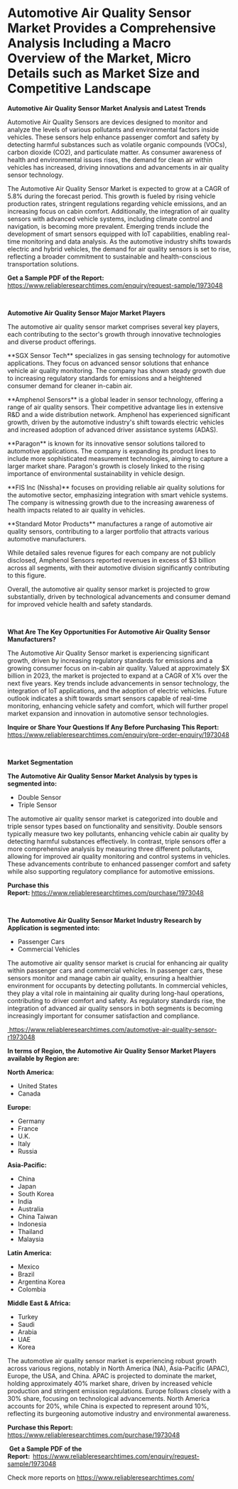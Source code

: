 <p><h1>Automotive Air Quality Sensor Market Provides a Comprehensive Analysis Including a Macro Overview of the Market, Micro Details such as Market Size and Competitive Landscape</h1></p><p><strong>Automotive Air Quality Sensor Market Analysis and Latest Trends</strong></p>
<p><p>Automotive Air Quality Sensors are devices designed to monitor and analyze the levels of various pollutants and environmental factors inside vehicles. These sensors help enhance passenger comfort and safety by detecting harmful substances such as volatile organic compounds (VOCs), carbon dioxide (CO2), and particulate matter. As consumer awareness of health and environmental issues rises, the demand for clean air within vehicles has increased, driving innovations and advancements in air quality sensor technology.</p><p>The Automotive Air Quality Sensor Market is expected to grow at a CAGR of 5.8% during the forecast period. This growth is fueled by rising vehicle production rates, stringent regulations regarding vehicle emissions, and an increasing focus on cabin comfort. Additionally, the integration of air quality sensors with advanced vehicle systems, including climate control and navigation, is becoming more prevalent. Emerging trends include the development of smart sensors equipped with IoT capabilities, enabling real-time monitoring and data analysis. As the automotive industry shifts towards electric and hybrid vehicles, the demand for air quality sensors is set to rise, reflecting a broader commitment to sustainable and health-conscious transportation solutions.</p></p>
<p><strong>Get a Sample PDF of the Report:&nbsp;</strong> <a href="https://www.reliableresearchtimes.com/enquiry/request-sample/1973048?utm_campaign=3190&utm_medium=2&utm_source=Github&utm_content=ia&utm_term=06042025&utm_id=automotive-air-quality-sensor">https://www.reliableresearchtimes.com/enquiry/request-sample/1973048</a></p>
<p>&nbsp;</p>
<p><strong>Automotive Air Quality Sensor Major Market Players</strong></p>
<p><p>The automotive air quality sensor market comprises several key players, each contributing to the sector's growth through innovative technologies and diverse product offerings. </p><p>**SGX Sensor Tech** specializes in gas sensing technology for automotive applications. They focus on advanced sensor solutions that enhance vehicle air quality monitoring. The company has shown steady growth due to increasing regulatory standards for emissions and a heightened consumer demand for cleaner in-cabin air.</p><p>**Amphenol Sensors** is a global leader in sensor technology, offering a range of air quality sensors. Their competitive advantage lies in extensive R&D and a wide distribution network. Amphenol has experienced significant growth, driven by the automotive industry's shift towards electric vehicles and increased adoption of advanced driver assistance systems (ADAS).</p><p>**Paragon** is known for its innovative sensor solutions tailored to automotive applications. The company is expanding its product lines to include more sophisticated measurement technologies, aiming to capture a larger market share. Paragon's growth is closely linked to the rising importance of environmental sustainability in vehicle design.</p><p>**FIS Inc (Nissha)** focuses on providing reliable air quality solutions for the automotive sector, emphasizing integration with smart vehicle systems. The company is witnessing growth due to the increasing awareness of health impacts related to air quality in vehicles.</p><p>**Standard Motor Products** manufactures a range of automotive air quality sensors, contributing to a larger portfolio that attracts various automotive manufacturers. </p><p>While detailed sales revenue figures for each company are not publicly disclosed, Amphenol Sensors reported revenues in excess of $3 billion across all segments, with their automotive division significantly contributing to this figure.</p><p>Overall, the automotive air quality sensor market is projected to grow substantially, driven by technological advancements and consumer demand for improved vehicle health and safety standards.</p></p>
<p>&nbsp;</p>
<p><strong>What Are The Key Opportunities For Automotive Air Quality Sensor Manufacturers?</strong></p>
<p><p>The Automotive Air Quality Sensor market is experiencing significant growth, driven by increasing regulatory standards for emissions and a growing consumer focus on in-cabin air quality. Valued at approximately $X billion in 2023, the market is projected to expand at a CAGR of X% over the next five years. Key trends include advancements in sensor technology, the integration of IoT applications, and the adoption of electric vehicles. Future outlook indicates a shift towards smart sensors capable of real-time monitoring, enhancing vehicle safety and comfort, which will further propel market expansion and innovation in automotive sensor technologies.</p></p>
<p><strong>Inquire or Share Your Questions If Any Before Purchasing This Report:</strong> <a href="https://www.reliableresearchtimes.com/enquiry/pre-order-enquiry/1973048?utm_campaign=3190&utm_medium=2&utm_source=Github&utm_content=ia&utm_term=06042025&utm_id=automotive-air-quality-sensor">https://www.reliableresearchtimes.com/enquiry/pre-order-enquiry/1973048</a></p>
<p>&nbsp;</p>
<p><strong>Market Segmentation</strong></p>
<p><strong>The Automotive Air Quality Sensor Market Analysis by types is segmented into:</strong></p>
<p><ul><li>Double Sensor</li><li>Triple Sensor</li></ul></p>
<p><p>The automotive air quality sensor market is categorized into double and triple sensor types based on functionality and sensitivity. Double sensors typically measure two key pollutants, enhancing vehicle cabin air quality by detecting harmful substances effectively. In contrast, triple sensors offer a more comprehensive analysis by measuring three different pollutants, allowing for improved air quality monitoring and control systems in vehicles. These advancements contribute to enhanced passenger comfort and safety while also supporting regulatory compliance for automotive emissions.</p></p>
<p><strong>Purchase this Report:&nbsp;</strong><a href="https://www.reliableresearchtimes.com/purchase/1973048?utm_campaign=3190&utm_medium=2&utm_source=Github&utm_content=ia&utm_term=06042025&utm_id=automotive-air-quality-sensor">https://www.reliableresearchtimes.com/purchase/1973048</a></p>
<p>&nbsp;</p>
<p><strong>The Automotive Air Quality Sensor Market Industry Research by Application is segmented into:</strong></p>
<p><ul><li>Passenger Cars</li><li>Commercial Vehicles</li></ul></p>
<p><p>The automotive air quality sensor market is crucial for enhancing air quality within passenger cars and commercial vehicles. In passenger cars, these sensors monitor and manage cabin air quality, ensuring a healthier environment for occupants by detecting pollutants. In commercial vehicles, they play a vital role in maintaining air quality during long-haul operations, contributing to driver comfort and safety. As regulatory standards rise, the integration of advanced air quality sensors in both segments is becoming increasingly important for consumer satisfaction and compliance.</p></p>
<p><a href="https://www.reliableresearchtimes.com/automotive-air-quality-sensor-r1973048?utm_campaign=3190&utm_medium=2&utm_source=Github&utm_content=ia&utm_term=06042025&utm_id=automotive-air-quality-sensor">&nbsp;https://www.reliableresearchtimes.com/automotive-air-quality-sensor-r1973048</a></p>
<p><strong>In terms of Region, the Automotive Air Quality Sensor Market Players available by Region are:</strong></p>
<p>
    <p> <strong> North America: </strong>
        <ul>
            <li>United States</li>
            <li>Canada</li>
        </ul>
        </p> 
    <p> <strong> Europe: </strong>
        <ul>
            <li>Germany</li>
            <li>France</li>
            <li>U.K.</li>
            <li>Italy</li>
            <li>Russia</li>
        </ul>
        </p> 
    <p> <strong> Asia-Pacific: </strong>
        <ul>
            <li>China</li>
            <li>Japan</li>
            <li>South Korea</li>
            <li>India</li>
            <li>Australia</li>
            <li>China Taiwan</li>
            <li>Indonesia</li>
            <li>Thailand</li>
            <li>Malaysia</li>
        </ul>
        </p> 
    <p> <strong> Latin America: </strong>
        <ul>
            <li>Mexico</li>
            <li>Brazil</li>
            <li>Argentina Korea</li>
            <li>Colombia</li>
        </ul>
        </p> 
    <p> <strong> Middle East & Africa: </strong>
        <ul>
            <li>Turkey</li>
            <li>Saudi</li>
            <li>Arabia</li>
            <li>UAE</li>
            <li>Korea</li>
        </ul>
    </p>
    </p>
<p><p>The automotive air quality sensor market is experiencing robust growth across various regions, notably in North America (NA), Asia-Pacific (APAC), Europe, the USA, and China. APAC is projected to dominate the market, holding approximately 40% market share, driven by increased vehicle production and stringent emission regulations. Europe follows closely with a 30% share, focusing on technological advancements. North America accounts for 20%, while China is expected to represent around 10%, reflecting its burgeoning automotive industry and environmental awareness.</p></p>
<p><strong>Purchase this Report: </strong><a href="https://www.reliableresearchtimes.com/purchase/1973048?utm_campaign=3190&utm_medium=2&utm_source=Github&utm_content=ia&utm_term=06042025&utm_id=automotive-air-quality-sensor">https://www.reliableresearchtimes.com/purchase/1973048</a></p>
<p>&nbsp;<strong>Get a Sample PDF of the Report:&nbsp;&nbsp;</strong><a href="https://www.reliableresearchtimes.com/enquiry/request-sample/1973048?utm_campaign=3190&utm_medium=2&utm_source=Github&utm_content=ia&utm_term=06042025&utm_id=automotive-air-quality-sensor">https://www.reliableresearchtimes.com/enquiry/request-sample/1973048</a></p>
<p><strong></strong></p>
<p>Check more reports on <a href="https://www.reliableresearchtimes.com/?utm_campaign=3190&utm_medium=2&utm_source=Github&utm_content=ia&utm_term=06042025&utm_id=automotive-air-quality-sensor">https://www.reliableresearchtimes.com/</a></p>